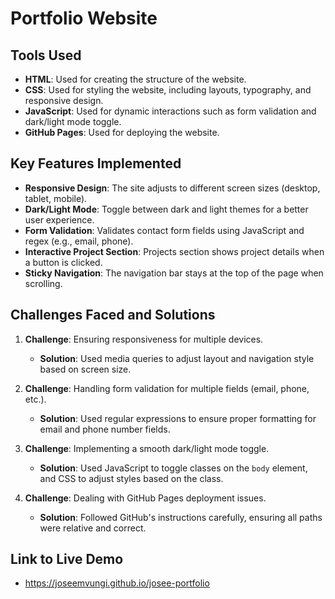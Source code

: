 # Portfolio Website

## Tools Used
- **HTML**: Used for creating the structure of the website.
- **CSS**: Used for styling the website, including layouts, typography, and responsive design.
- **JavaScript**: Used for dynamic interactions such as form validation and dark/light mode toggle.
- **GitHub Pages**: Used for deploying the website.

## Key Features Implemented
- **Responsive Design**: The site adjusts to different screen sizes (desktop, tablet, mobile).
- **Dark/Light Mode**: Toggle between dark and light themes for a better user experience.
- **Form Validation**: Validates contact form fields using JavaScript and regex (e.g., email, phone).
- **Interactive Project Section**: Projects section shows project details when a button is clicked.
- **Sticky Navigation**: The navigation bar stays at the top of the page when scrolling.

## Challenges Faced and Solutions
1. **Challenge**: Ensuring responsiveness for multiple devices.
   - **Solution**: Used media queries to adjust layout and navigation style based on screen size.

2. **Challenge**: Handling form validation for multiple fields (email, phone, etc.).
   - **Solution**: Used regular expressions to ensure proper formatting for email and phone number fields.

3. **Challenge**: Implementing a smooth dark/light mode toggle.
   - **Solution**: Used JavaScript to toggle classes on the `body` element, and CSS to adjust styles based on the class.

4. **Challenge**: Dealing with GitHub Pages deployment issues.
   - **Solution**: Followed GitHub's instructions carefully, ensuring all paths were relative and correct.

## Link to Live Demo
- https://joseemvungi.github.io/josee-portfolio
